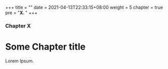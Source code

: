 +++
title = ""
date = 2021-04-13T22:33:15+08:00
weight = 5
chapter = true
pre = "<b>X. </b>"
+++

### Chapter X

# Some Chapter title

Lorem Ipsum.
